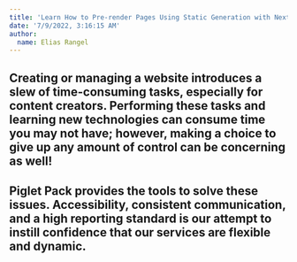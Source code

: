 ```yaml
---
title: 'Learn How to Pre-render Pages Using Static Generation with Next.js'
date: '7/9/2022, 3:16:15 AM'
author:
  name: Elias Rangel
---
```


## Creating or managing a website introduces a slew of time-consuming tasks, especially for content creators. Performing these tasks and learning new technologies can consume time you may not have; however, making a choice to give up any amount of control can be concerning as well!

## Piglet Pack provides the tools to solve these issues. Accessibility, consistent communication, and a high reporting standard is our attempt to instill confidence that our services are flexible and dynamic.
